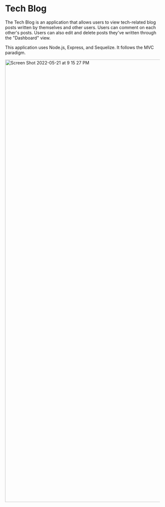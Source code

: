 # Tech Blog

The Tech Blog is an application that allows users to view tech-related blog posts written by themselves and other users. Users can comment on each other's posts. Users can also edit and delete posts they've written through the "Dashboard" view.

This application uses Node.js, Express, and Sequelize. It follows the MVC paradigm.

<img width="1440" alt="Screen Shot 2022-05-21 at 9 15 27 PM" src="https://user-images.githubusercontent.com/98243455/169674226-3c4a993a-91f0-4895-817b-232c666efe22.png">

